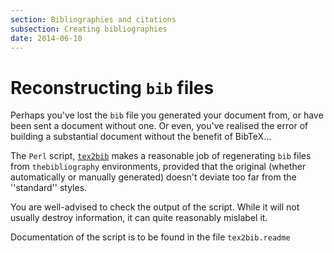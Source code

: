 ```yaml
---
section: Bibliographies and citations
subsection: Creating bibliographies
date: 2014-06-10
---
```


# Reconstructing `bib` files

Perhaps you've lost the `bib` file you generated your document from,
or have been sent a document without one.  Or even, you've realised
the error of building a substantial document without the benefit of
BibTeX&hellip;

The `Perl` script, [`tex2bib`](https://ctan.org/pkg/tex2bib) makes a reasonable job
of regenerating `bib` files from `thebibliography`
environments, provided that the original (whether automatically or
manually generated) doesn't deviate too far from the ''standard''
styles.

You are well-advised to check the output of the script.  While it will
not usually destroy information, it can quite reasonably mislabel it.

Documentation of the script is to be found in the file `tex2bib.readme`

